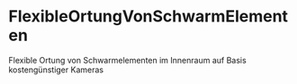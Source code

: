 FlexibleOrtungVonSchwarmElementen
=================================

Flexible Ortung von Schwarmelementen im Innenraum auf Basis kostengünstiger Kameras